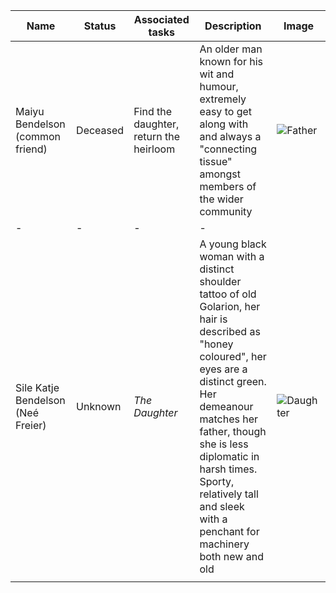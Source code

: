 | Name                              | Status   | Associated tasks                       | Description                                                                                                                                                                                                                                                                                                     | Image                                                                                     |
| --------------------------------- | -------- | -------------------------------------- | --------------------------------------------------------------------------------------------------------------------------------------------------------------------------------------------------------------------------------------------------------------------------------------------------------------- | ----------------------------------------------------------------------------------------- |
| Maiyu Bendelson (common friend)   | Deceased | Find the daughter, return the heirloom | An older man known for his wit and humour, extremely easy to get along with and always a "connecting tissue" amongst members of the wider community                                                                                                                                                             | ![Father](https://www.newframe.com/wp-content/uploads/2019/08/30AUG_AfricanSciFi_AE.jpg)  | 
| -                                 | -        | -                                      | -                                                                                                                                                                                                                                                                                                               |                                                                                           |
| Sile Katje Bendelson (Neé Freier) | Unknown  | *The Daughter*                         | A young black woman with a distinct shoulder tattoo of old Golarion, her hair is described as "honey coloured", her eyes are a distinct green. Her demeanour matches her father, though she is less diplomatic in harsh times. Sporty, relatively tall and sleek with a penchant for machinery both new and old | ![Daughter](https://i.pinimg.com/originals/a8/98/b1/a898b10e3b2206aac2733d689f5dea5c.png) |
|                                   |          |                                        |                                                                                                                                                                                                                                                                                                                 |                                                                                           |
